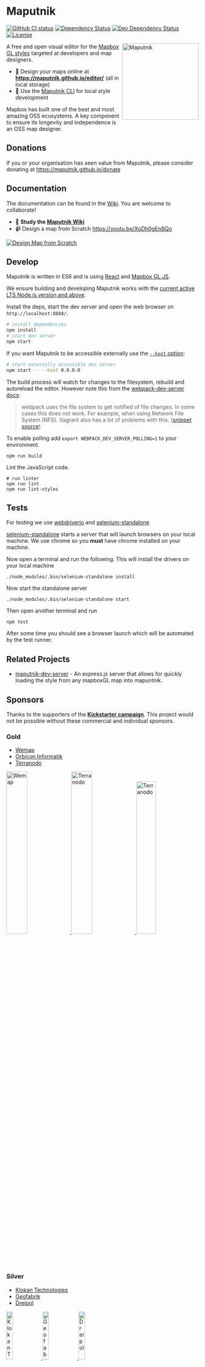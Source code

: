 # Maputnik

[![GitHub CI status](https://github.com/maputnik/editor/workflows/ci/badge.svg)][github-action-ci]
[![Dependency Status](https://david-dm.org/maputnik/editor.svg)][dm-prod]
[![Dev Dependency Status](https://david-dm.org/maputnik/editor/dev-status.svg)][dm-dev]
[![License](https://img.shields.io/badge/license-MIT-blue.svg)][license]

[github-action-ci]: https://github.com/maputnik/editor/actions?query=workflow%3Aci
[dm-prod]:          https://david-dm.org/maputnik/editor
[dm-dev]:           https://david-dm.org/maputnik/editor?type=dev
[license]:          https://tldrlegal.com/license/mit-license

<img width="200" align="right" alt="Maputnik" src="https://cdn.jsdelivr.net/gh/maputnik/editor@1.5.0/src/img/maputnik.png" />

A free and open visual editor for the [Mapbox GL styles](https://www.mapbox.com/mapbox-gl-style-spec/)
targeted at developers and map designers.

- :link: Design your maps online at **<https://maputnik.github.io/editor/>** (all in local storage)
- :link: Use the [Maputnik CLI](https://github.com/maputnik/editor/wiki/Maputnik-CLI) for local style development

Mapbox has built one of the best and most amazing OSS ecosystems. A key component to ensure its longevity and independence is an OSS map designer.


## Donations
If you or your organisation has seen value from Maputnik, please consider donating at <https://maputnik.github.io/donate>


## Documentation

The documentation can be found in the [Wiki](https://github.com/maputnik/editor/wiki). You are welcome to collaborate!

- :link: **Study the [Maputnik Wiki](https://github.com/maputnik/editor/wiki)**
- :video_camera: Design a map from Scratch https://youtu.be/XoDh0gEnBQo

[![Design Map from Scratch](https://j.gifs.com/g5XMgl.gif)](https://youtu.be/XoDh0gEnBQo)

## Develop

Maputnik is written in ES6 and is using [React](https://github.com/facebook/react) and [Mapbox GL JS](https://www.mapbox.com/mapbox-gl-js/api/).

We ensure building and developing Maputnik works with the [current active LTS Node.js version and above](https://github.com/nodejs/Release#release-schedule).

Install the deps, start the dev server and open the web browser on `http://localhost:8888/`.

```bash
# install dependencies
npm install
# start dev server
npm start
```

If you want Maputnik to be accessible externally use the [`--host` option](https://webpack.js.org/configuration/dev-server/#devserverhost):

```bash
# start externally accessible dev server
npm start -- --host 0.0.0.0
```

The build process will watch for changes to the filesystem, rebuild and autoreload the editor. However note this from the [webpack-dev-server docs](https://webpack.js.org/configuration/dev-server/):

> webpack uses the file system to get notified of file changes. In some cases this does not work. For example, when using Network File System (NFS). Vagrant also has a lot of problems with this. ([snippet source](https://webpack.js.org/configuration/dev-server/#devserverwatchoptions-))

To enable polling add `export WEBPACK_DEV_SERVER_POLLING=1` to your environment.

```
npm run build
```

Lint the JavaScript code.

```
# run linter
npm run lint
npm run lint-styles
```


## Tests
For testing we use [webdriverio](http://webdriver.io) and [selenium-standalone](https://github.com/vvo/selenium-standalone)

[selenium-standalone](https://github.com/vvo/selenium-standalone) starts a server that will launch browsers on your local machine. We use chrome so you **must** have chrome installed on your machine.

Now open a terminal and run the following. This will install the drivers on your local machine

```
./node_modules/.bin/selenium-standalone install
```

Now start the standalone server

```
./node_modules/.bin/selenium-standalone start
```

Then open another terminal and run

```
npm test
```

After some time you should see a browser launch which will be automated by the test runner.


## Related Projects

- [maputnik-dev-server](https://github.com/nycplanning/labs-maputnik-dev-server) - An express.js server that allows for quickly loading the style from any mapboxGL map into mapuntnik.

## Sponsors

Thanks to the supporters of the **[Kickstarter campaign](https://www.kickstarter.com/projects/174808720/maputnik-visual-map-editor-for-mapbox-gl)**. This project would not be possible without these commercial and individual sponsors.

### Gold

- [Wemap](https://getwemap.com/)
- [Orbicon Informatik](https://www.orbiconinformatik.dk/)
- [Terranodo](http://terranodo.io/)

<a href="https://getwemap.com/">
  <img width="33%" alt="Wemap" style="display:inline" src="https://cdn.jsdelivr.net/gh/maputnik/editor@1.5.0/media/sponsors/wemap.jpg" />
</a>
<a href="http://terranodo.io/">
  <img width="33%" alt="Terranodo" style="display:inline" src="https://cdn.jsdelivr.net/gh/maputnik/editor@1.5.0/media/sponsors/terranodo.png" />
</a>
<a href="https://www.orbiconinformatik.dk/">
  <img width="32%" alt="Terranodo" style="display:inline" src="https://cdn.jsdelivr.net/gh/maputnik/editor@1.5.0/media/sponsors/orbicon_informatik.png" />
</a>

<br/>

### Silver

- [Klokan Technologies](https://www.klokantech.com/)
- [Geofabrik](http://www.geofabrik.de/)
- [Dreipol](https://www.dreipol.ch/)

<a href="https://www.klokantech.com/">
  <img width="18%" alt="Klokan Technologies" style="display:inline-block" src="https://cdn.jsdelivr.net/gh/maputnik/editor@1.5.0/media/sponsors/klokantech.png" />
</a>
<a href="http://www.geofabrik.de/">
  <img width="18%" alt="Geofabrik" style="display:inline-block" src="https://cdn.jsdelivr.net/gh/maputnik/editor@1.5.0/media/sponsors/geofabrik.png" />
</a>
<a href="https://www.dreipol.ch/">
  <img width="18%" alt="Dreipol" style="display:inline-block" src="https://cdn.jsdelivr.net/gh/maputnik/editor@1.5.0/media/sponsors/dreipol.png" />
</a>

<br/>

### Individuals

**Influential Stakeholder**

Alan McConchie, Odi, Mats Norén, Uli [geOps](http://geops.ch/), Helge Fahrnberger ([Toursprung](http://www.toursprung.com/)), Kirusanth Poopalasingam

**Stakeholder**

Brian Flood, Vasile Coțovanu, Andreas Kalkbrenner, Christian Mäder, Gregor Wassmann, Lee Armstrong, Rafel, Jon Burgess, Lukas Lehmann, Joachim Ungar, Alois Ackermann, Zsolt Ero, Jordan Meek

**Supporter**

Sina Martinelli, Nicholas Doiron, Neil Cawse, Urs42, Benedikt Groß, Manuel Roth, Janko Mihelić, Moritz Stefaner, Sebastian Ahoi, Juerg Uhlmann, Tom Wider, Nadia Panchaud, Oliver Snowden, Stephan Heuel, Tobin Bradley, Adrian Herzog, Antti Lehto, Pascal Mages, Marc Gehling, Imre Samu, Lauri K., Visahavel Parthasarathy, Christophe Waterlot-Buisine, Max Galka, ubahnverleih, Wouter van Dam, Jakob Lobensteiner, Samuel Kurath, Brian Bancroft

## License

Maputnik is [licensed under MIT](LICENSE) and is Copyright (c) Lukas Martinelli and contributors.

**Disclaimer** This project is not affiliated with Mapbox or Mapbox Studio. It is an independent style editor for the
open source technology in the Mapbox GL ecosystem.
As contributor please take extra care of not violating any Mapbox trademarks. Do not get inspired by Mapbox Studio and make your own decisions for a good style editor.
